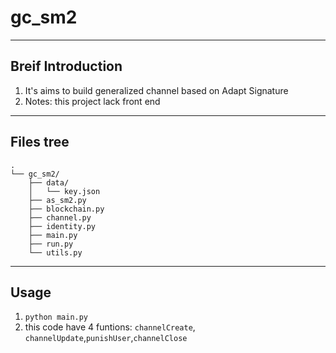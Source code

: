 # gc_sm2
---
## Breif Introduction
1. It's aims to build generalized channel based on Adapt Signature
2. Notes: this project lack front end
---
## Files tree
```
.
└── gc_sm2/
    ├── data/
    │   └── key.json
    ├── as_sm2.py
    ├── blockchain.py
    ├── channel.py
    ├── identity.py
    ├── main.py
    ├── run.py
    └── utils.py 
```
---
## Usage
1. `python main.py`
2. this code have 4 funtions: `channelCreate`, `channelUpdate`,`punishUser`,`channelClose`
